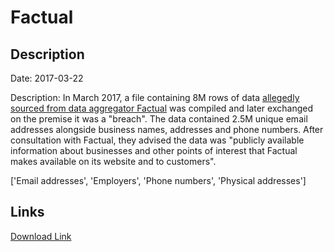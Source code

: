 # Factual

## Description

Date: 2017-03-22

Description:
In March 2017, a file containing 8M rows of data <a href="https://www.troyhunt.com/when-is-data-public-and-2-5m-public-factual-records" target="_blank" rel="noopener">allegedly sourced from data aggregator Factual</a> was compiled and later exchanged on the premise it was a &quot;breach&quot;. The data contained 2.5M unique email addresses alongside business names, addresses and phone numbers. After consultation with Factual, they advised the data was &quot;publicly available information about businesses and other points of interest that Factual makes available on its website and to customers&quot;.


['Email addresses', 'Employers', 'Phone numbers', 'Physical addresses']

## Links

[Download Link](https://link-to.net/1229997/393.7969415643067/dynamic/?r=ZmFjdHVhbC5jb20=)